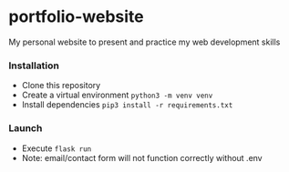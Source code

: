 # portfolio-website
My personal website to present and practice my web development skills
### Installation
- Clone this repository
- Create a virtual environment `python3 -m venv venv`
- Install dependencies `pip3 install -r requirements.txt`
### Launch
- Execute `flask run`
- Note: email/contact form will not function correctly without .env
